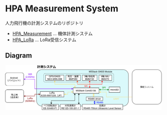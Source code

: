 # HPA Measurement System

人力飛行機の計測システムのリポジトリ

- [HPA_Measurement](/HPA_Measurement) ... 機体計測システム
- [HPA_LoRa](/HPA_LoRa) ... LoRa受信システム

## Diagram

![HPA.drawio](HPA.drawio.svg)
